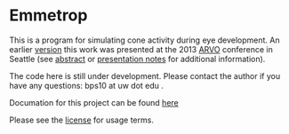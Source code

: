 # Emmetrop

This is a program for simulating cone activity during eye development.  An earlier [version](https://github.com/bps10/emmetrop/tree/2ae1ea2048345071e8585f434701109082f8874e) this work was presented at the 2013 [ARVO](https://www.arvo.org) conference in Seattle (see [abstract](http://bps10.github.io/static/abstracts/ARVO_2013/Schmidt_ARVO_2013_abstract.pdf) or [presentation notes](http://bps10.github.io/static/abstracts/ARVO_2013/Schmidt_ARVO_2013_PresentationNotes.pdf) for additional information).  

The code here is still under development.  Please contact the author if you have any questions: bps10 at uw dot edu .

Documation for this project can be found [here](https://staff.washington.edu/bps10)

Please see the [license](https://github.com/bps10/emmetrop/blob/master/LICENSE.rst) for usage terms.